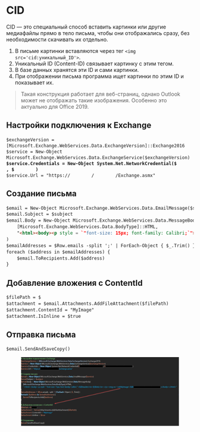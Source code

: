 # CID

CID — это специальный способ вставить картинки или другие медиафайлы прямо в тело письма, чтобы они отображались сразу, без необходимости скачивать их отдельно.&#x20;

1. В письме картинки вставляются через тег `<img src='cid:уникальный_ID'>`.
2. Уникальный ID (Content-ID) связывает картинку с этим тегом.
3. В базе данных хранятся эти ID и сами картинки.
4. При отображении письма программа ищет картинки по этим ID и показывает их.

> Такая конструкция работает для веб-страниц, однако Outlook может не отображать такие изображения. Особенно это актуально для Office 2019.

## Настройки подключения к Exchange

<pre class="language-html" data-overflow="wrap"><code class="lang-html">$exchangeVersion = [Microsoft.Exchange.WebServices.Data.ExchangeVersion]::Exchange2016 
$service = New-Object Microsoft.Exchange.WebServices.Data.ExchangeService($exchangeVersion) 
<strong>$service.Credentials = New-Object System.Net.NetworkCredential($        , $        ) 
</strong>$service.Url = "https://        /        /Exchange.asmx"
</code></pre>

## Создание письма

```html
$email = New-Object Microsoft.Exchange.WebServices.Data.EmailMessage($service) 
$email.Subject = $subject 
$email.Body = New-Object Microsoft.Exchange.WebServices.Data.MessageBody( 
    [Microsoft.Exchange.WebServices.Data.BodyType]::HTML, 
    "<html><body><p style = `"font-size: 15px; font-family: Calibri;`">${$header}<br>${$link}<br></p><img src='cid:MyImage'>$($        )</body></html>"
)
$emailAddresses = $Row.emails -split ';' | ForEach-Object { $_.Trim() } 
foreach ($address in $emailAddresses) { 
    $email.ToRecipients.Add($address) 
}
```

## Добавление вложения с ContentId

```html
$filePath = $        
$attachment = $email.Attachments.AddFileAttachment($filePath) 
$attachment.ContentId = "MyImage" 
$attachment.IsInline = $true
```

## Отправка письма

```html
$email.SendAndSaveCopy()
```

<figure><img src="../../../../../.gitbook/assets/изображение (5) (1) (1).png" alt=""><figcaption></figcaption></figure>

